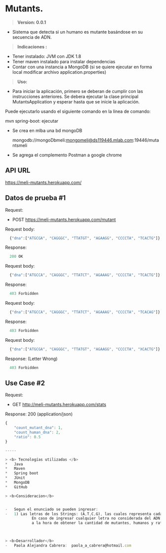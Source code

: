 # Mutants.
> <b>Version: 0.0.1</b>

-   Sistema que detecta si un humano es mutante basándose en su secuencia de ADN.

> <b>Indicaciones :</b>

-   Tener instalado: JVM con JDK 1.8
-	Tener maven instalado para instalar dependencias
-   Contar con una instancia a MongoDB (si se quiere ejecutar en forma local modificar archivo application.properties)
 
> <b>Uso:</b>

-   Para iniciar la aplicación, primero se deberan de cumplir con las instrucciones anteriores. 
	Se debera ejecutar la clase principal MutantsApplication  y esperar hasta que se inicie la aplicación.

Puede ejecutarlo usando el siguiente comando en la línea de comando:

mvn spring-boot: ejecutar


-   Se crea en mlba una bd mongoDB 

    mongodb://mongoDbmeli:mongomeli@ds119446.mlab.com:19446/mutantsmeli
    
-   Se agrega el complemento Postman a google chrome

        

## API URL

https://meli-mutants.herokuapp.com/


## Datos de prueba #1

Request: 
- POST https://meli-mutants.herokuapp.com/mutant

Request body:

```javascript
  {"dna":["ATGCGA", "CAGGGC", "TTATGT", "AGAAGG", "CCCCTA", "TCACTG"]}
```

Response:

```javascript
  200 OK
```
Request body:

```javascript
  {"dna":["ATGCCA", "CAGGGC", "TTATCT", "AGAAAG", "CCCCTA", "TCACTG"]}
```

Response:

```javascript
  403 Forbidden
```
Request body:

```javascript
  {"dna":["ATGCCA", "CAGGGC", "TTATCT", "AGAAAG", "CCCCTA", "TCACAG"]}
```

Response:

```javascript
  403 Forbidden
```

Request body:

```javascript
  {"dna":["ATGCGA", "CAGGGC", "TTATGT", "AGAAGG", "CCCCTA", "XCACTG"]}
```

Response: (Letter Wrong)

```javascript
  403 Forbidden
```

## Use Case #2

Request: 
- GET http://meli-mutants.herokuapp.com/stats

Response: 200 (application/json)

```javascript
{
    "count_mutant_dna": 1,
    "count_human_dna": 2,
    "ratio": 0.5
}

-----

> <b> Tecnologías utilizadas </b>
*   Java
*   Maven
*   Spring boot
*   JUnit
*   MongoDB
*   GitHub

> <b>Consideracion</b>


-   Segun el enunciado se pueden ingresar:  
-   1) Las letras de los Strings: (A,T,C,G), las cuales representa cada base nitrogenada del ADN.	
			En caso de ingresar cualquier letra no considerada del ADN se envia un HTTP 403 - Forbidden y este no es tenido en cuenta
			a la hora de obtener la cantidad de mutantes, humanos y ratio.


   
> <b>Desarrollador</b>
-   Paola Alejandra Cabrera:  paola_a_cabrera@hotmail.com
    

						 					



